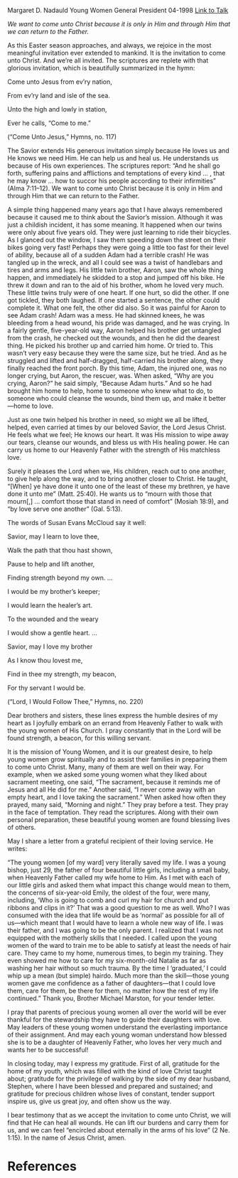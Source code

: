 Margaret D. Nadauld
Young Women General President
04-1998
[Link to Talk](https://www.churchofjesuschrist.org/study/general-conference/1998/04/come-unto-christ?lang=eng)

_We want to come unto Christ because it is only in Him and through Him that we can return to the Father._

As this Easter season approaches, and always, we rejoice in the most meaningful invitation ever extended to mankind. It is the invitation to come unto Christ. And we’re all invited. The scriptures are replete with that glorious invitation, which is beautifully summarized in the hymn:





Come unto Jesus from ev’ry nation,

From ev’ry land and isle of the sea.

Unto the high and lowly in station,

Ever he calls, “Come to me.”





(“Come Unto Jesus,” Hymns, no. 117)





The Savior extends His generous invitation simply because He loves us and He knows we need Him. He can help us and heal us. He understands us because of His own experiences. The scriptures report: “And he shall go forth, suffering pains and afflictions and temptations of every kind … , that he may know … how to succor his people according to their infirmities” (Alma 7:11–12). We want to come unto Christ because it is only in Him and through Him that we can return to the Father.

A simple thing happened many years ago that I have always remembered because it caused me to think about the Savior’s mission. Although it was just a childish incident, it has some meaning. It happened when our twins were only about five years old. They were just learning to ride their bicycles. As I glanced out the window, I saw them speeding down the street on their bikes going very fast! Perhaps they were going a little too fast for their level of ability, because all of a sudden Adam had a terrible crash! He was tangled up in the wreck, and all I could see was a twist of handlebars and tires and arms and legs. His little twin brother, Aaron, saw the whole thing happen, and immediately he skidded to a stop and jumped off his bike. He threw it down and ran to the aid of his brother, whom he loved very much. These little twins truly were of one heart. If one hurt, so did the other. If one got tickled, they both laughed. If one started a sentence, the other could complete it. What one felt, the other did also. So it was painful for Aaron to see Adam crash! Adam was a mess. He had skinned knees, he was bleeding from a head wound, his pride was damaged, and he was crying. In a fairly gentle, five-year-old way, Aaron helped his brother get untangled from the crash, he checked out the wounds, and then he did the dearest thing. He picked his brother up and carried him home. Or tried to. This wasn’t very easy because they were the same size, but he tried. And as he struggled and lifted and half-dragged, half-carried his brother along, they finally reached the front porch. By this time, Adam, the injured one, was no longer crying, but Aaron, the rescuer, was. When asked, “Why are you crying, Aaron?” he said simply, “Because Adam hurts.” And so he had brought him home to help, home to someone who knew what to do, to someone who could cleanse the wounds, bind them up, and make it better—home to love.

Just as one twin helped his brother in need, so might we all be lifted, helped, even carried at times by our beloved Savior, the Lord Jesus Christ. He feels what we feel; He knows our heart. It was His mission to wipe away our tears, cleanse our wounds, and bless us with His healing power. He can carry us home to our Heavenly Father with the strength of His matchless love.

Surely it pleases the Lord when we, His children, reach out to one another, to give help along the way, and to bring another closer to Christ. He taught, “[When] ye have done it unto one of the least of these my brethren, ye have done it unto me” (Matt. 25:40). He wants us to “mourn with those that mourn[,] … comfort those that stand in need of comfort” (Mosiah 18:9), and “by love serve one another” (Gal. 5:13).

The words of Susan Evans McCloud say it well:





Savior, may I learn to love thee,

Walk the path that thou hast shown,

Pause to help and lift another,

Finding strength beyond my own. …





I would be my brother’s keeper;

I would learn the healer’s art.

To the wounded and the weary

I would show a gentle heart. …





Savior, may I love my brother

As I know thou lovest me,

Find in thee my strength, my beacon,

For thy servant I would be.





(“Lord, I Would Follow Thee,” Hymns, no. 220)







Dear brothers and sisters, these lines express the humble desires of my heart as I joyfully embark on an errand from Heavenly Father to walk with the young women of His Church. I pray constantly that in the Lord will be found strength, a beacon, for this willing servant.

It is the mission of Young Women, and it is our greatest desire, to help young women grow spiritually and to assist their families in preparing them to come unto Christ. Many, many of them are well on their way. For example, when we asked some young women what they liked about sacrament meeting, one said, “The sacrament, because it reminds me of Jesus and all He did for me.” Another said, “I never come away with an empty heart, and I love taking the sacrament.” When asked how often they prayed, many said, “Morning and night.” They pray before a test. They pray in the face of temptation. They read the scriptures. Along with their own personal preparation, these beautiful young women are found blessing lives of others.

May I share a letter from a grateful recipient of their loving service. He writes:

“The young women [of my ward] very literally saved my life. I was a young bishop, just 29, the father of four beautiful little girls, including a small baby, when Heavenly Father called my wife home to Him. As I met with each of our little girls and asked them what impact this change would mean to them, the concerns of six-year-old Emily, the oldest of the four, were many, including, ‘Who is going to comb and curl my hair for church and put ribbons and clips in it?’ That was a good question to me as well. Who? I was consumed with the idea that life would be as ‘normal’ as possible for all of us—which meant that I would have to learn a whole new way of life. I was their father, and I was going to be the only parent. I realized that I was not equipped with the motherly skills that I needed. I called upon the young women of the ward to train me to be able to satisfy at least the needs of hair care. They came to my home, numerous times, to begin my training. They even showed me how to care for my six-month-old Natalie as far as washing her hair without so much trauma. By the time I ‘graduated,’ I could whip up a mean (but simple) hairdo. Much more than the skill—those young women gave me confidence as a father of daughters—that I could love them, care for them, be there for them, no matter how the rest of my life continued.” Thank you, Brother Michael Marston, for your tender letter.

I pray that parents of precious young women all over the world will be ever thankful for the stewardship they have to guide their daughters with love. May leaders of these young women understand the everlasting importance of their assignment. And may each young woman understand how blessed she is to be a daughter of Heavenly Father, who loves her very much and wants her to be successful!

In closing today, may I express my gratitude. First of all, gratitude for the home of my youth, which was filled with the kind of love Christ taught about; gratitude for the privilege of walking by the side of my dear husband, Stephen, where I have been blessed and prepared and sustained; and gratitude for precious children whose lives of constant, tender support inspire us, give us great joy, and often show us the way.

I bear testimony that as we accept the invitation to come unto Christ, we will find that He can heal all wounds. He can lift our burdens and carry them for us, and we can feel “encircled about eternally in the arms of his love” (2 Ne. 1:15). In the name of Jesus Christ, amen.

# References
